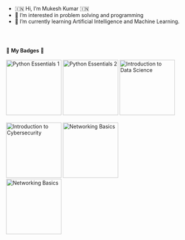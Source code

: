 - 🇮🇳 Hi, I’m Mukesh Kumar 🇮🇳
- 👀 I’m interested in problem solving and programming
- 🌱 I’m currently learning Artificial Intelligence and Machine Learning.


<br/><br/>

🥇 **My Badges** 🥇
<br/><br/>
<a href="https://www.credly.com/badges/97ff88b8-da9b-4780-9287-d5017a832b5d/public_url"><img src="https://images.credly.com/size/340x340/images/68c0b94d-f6ac-40b1-a0e0-921439eb092e/image.png" alt="Python Essentials 1" title="Python Essentials 1" height="150" width="150"/></a>
<a href="https://www.credly.com/badges/6a6c99ce-c617-4660-b6f2-df2924555afe/public_url"><img src="https://images.credly.com/size/340x340/images/3f802526-7274-4230-91ab-f6d1a35340e6/image.png" alt="Python Essentials 2" title="Python Essentials 2" height="150" width="150"/></a>
<a href="https://www.credly.com/badges/d99ab412-a3cd-4e7c-af1e-77c1f79d4d83/public_url"><img src="https://images.credly.com/size/680x680/images/b38a42e0-dc58-4ce2-b6c0-28d978e8aaad/image.png" alt="Introduction to Data Science" title="Introduction to Data Science" height="150" width="150"/></a>
<br/><br/>
<a href="https://www.credly.com/badges/6b39b309-0595-4219-8be7-3c1757d876cf/public_url"><img src="https://images.credly.com/size/340x340/images/af8c6b4e-fc31-47c4-8dcb-eb7a2065dc5b/I2CS__1_.png" alt="Introduction to Cybersecurity" title="Introduction to Cybersecurity" height="150" width="150"/></a>
<a href="https://www.credly.com/badges/e607622a-28b9-4aa6-ac9f-f248d2171271/public_url"><img src="https://images.credly.com/size/340x340/images/5bdd6a39-3e03-4444-9510-ecff80c9ce79/image.png" alt="Networking Basics" title="Networking Basics" height="150" width="150"/></a>
<br/>
<a href="https://www.credly.com/badges/2321033e-37c2-45db-aa76-08fa2641a501/public_url"><img src="https://images.credly.com/size/340x340/images/73e4a58b-a8ef-41a3-a7db-9183dd269882/image.png" alt="Networking Basics" title="Networking Basics" height="150" width="150"/></a>
